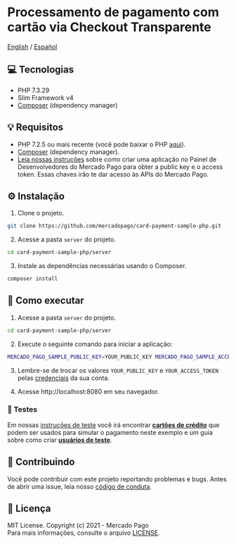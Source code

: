 # Processamento de pagamento com cartão via Checkout Transparente
[English](README.md) / [Español](README.es.md)

## :computer: Tecnologias
- PHP 7.3.29
- Slim Framework v4
- [Composer](https://getcomposer.org/download) (dependency manager)

## 💡 Requisitos
- PHP 7.2.5 ou mais recente (você pode baixar o PHP [aqui](https://www.php.net/downloads)).
- [Composer](https://getcomposer.org/download) (dependency manager).
- [Leia nossas instruções](https://www.mercadopago.com/developers/pt/guides/overview#bookmark_el_desarrollo_con_c%C3%B3digo) sobre como criar uma aplicação no Painel de Desenvolvedores do Mercado Pago para obter a public key e o access token. Essas chaves irão te dar acesso às APIs do Mercado Pago.

## :gear: Instalação
1. Clone o projeto.
```bash
git clone https://github.com/mercadopago/card-payment-sample-php.git
```

2. Acesse a pasta `server` do projeto.
```bash
cd card-payment-sample-php/server
```

3. Instale as dependências necessárias usando o Composer.
```bash
composer install
```

## 🌟 Como executar
1. Acesse a pasta `server` do projeto.
```bash
cd card-payment-sample-php/server
```

2. Execute o seguinte comando para iniciar a aplicação:
```bash
MERCADO_PAGO_SAMPLE_PUBLIC_KEY=YOUR_PUBLIC_KEY MERCADO_PAGO_SAMPLE_ACCESS_TOKEN=YOUR_ACCESS_TOKEN php -S localhost:8080 server.php
```

3. Lembre-se de trocar os valores `YOUR_PUBLIC_KEY` e `YOUR_ACCESS_TOKEN` pelas [credenciais](https://www.mercadopago.com/developers/panel) da sua conta.

4. Acesse http://localhost:8080 em seu navegador.

### :test_tube: Testes
Em nossas [instruções de teste](https://www.mercadopago.com/developers/pt/guides/online-payments/checkout-api/testing) você irá encontrar **[cartões de crédito](https://www.mercadopago.com/developers/pt/guides/online-payments/checkout-api/testing#bookmark_cart%C3%B5es_de_teste)** que podem ser usados para simular o pagamento neste exemplo e um guia sobre como criar **[usuários de teste](https://www.mercadopago.com/developers/pt/guides/online-payments/checkout-api/testing#bookmark_como_criar_usu%C3%A1rios)**.

## :handshake: Contribuindo
Você pode contribuir com este projeto reportando problemas e bugs. Antes de abrir uma issue, leia nosso [código de conduta](CODE_OF_CONDUCT.md).

## :bookmark: Licença
MIT License. Copyright (c) 2021 - Mercado Pago <br/>
Para mais informações, consulte o arquivo [LICENSE](LICENSE).